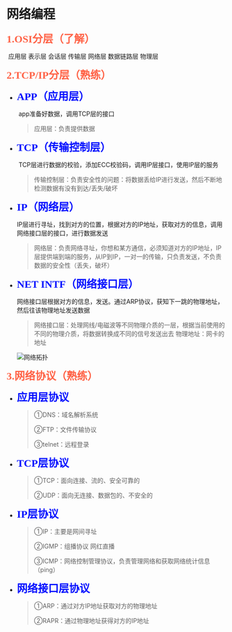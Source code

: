 # 网络编程

<font color=#FF6347 size=5 face="黑体">**1.OSI分层（了解）**</font>

​		应用层 表示层 会话层 传输层 网络层 数据链路层 物理层

<font color=#FF6347 size=5 face="黑体">**2.TCP/IP分层（熟练）**</font>

+ <font color=\#00FFFF size=5 face="黑体">**APP（应用层）**</font>

    ​	app准备好数据，调用TCP层的接口

    > 应用层：负责提供数据

+ <font color=\#00FFFF size=5 face="黑体">**TCP（传输控制层）**</font>

    ​	TCP层进行数据的校验，添加ECC校验码，调用IP层接口，使用IP层的服务

    > 传输控制层：负责安全性的问题：将数据丢给IP进行发送，然后不断地检测数据有没有到达/丢失/破坏

+ <font color=\#00FFFF size=5 face="黑体">**IP（网络层）**</font>

    ​	IP层进行寻址，找到对方的位置，根据对方的IP地址，获取对方的信息，调用网络接口层的接口，进行数据发送

    > 网络层：负责网络寻址，你想和某方通信，必须知道对方的IP地址，IP层提供端到端的服务，从IP到IP，一对一的传输，只负责发送，不负责数据的安全性（丢失，破坏）

+ <font color=\#00FFFF size=5 face="黑体">**NET INTF（网络接口层）**</font>

    ​	网络接口层根据对方的信息，发送。通过ARP协议，获知下一跳的物理地址，然后往该物理地址发送数据

    > 网络接口层：处理网线/电磁波等不同物理介质的一层，根据当前使用的不同的物理介质，将数据转换成不同的信号发送出去	物理地址：网卡的地址

    ![网络拓扑](C:\Users\chengxin\Desktop\面试笔试\网络拓扑.png)

<font color=#FF6347 size=5 face="黑体">**3.网络协议（熟练）**</font>

+ <font color=\#00FFFF size=5 face="黑体">**应用层协议**</font>

    > ①DNS：域名解析系统
    >
    > ②FTP：文件传输协议
    >
    > ③telnet：远程登录

+ <font color=\#00FFFF size=5 face="黑体">**TCP层协议**</font>

    > ①TCP：面向连接、流的、安全可靠的
    >
    > ②UDP：面向无连接、数据包的、不安全的

+ <font color=\#00FFFF size=5 face="黑体">**IP层协议**</font>

    > ①IP：主要是网间寻址
    >
    > ②IGMP：组播协议 网红直播
    >
    > ③ICMP：网络控制管理协议，负责管理网络和获取网络统计信息（ping）

+ <font color=\#00FFFF size=5 face="黑体">**网络接口层协议**</font>

    > ①ARP：通过对方IP地址获取对方的物理地址
    >
    > ②RAPR：通过物理地址获得对方的IP地址